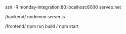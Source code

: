 
 ssh -R monday-integration:80:localhost:8000 serveo.net

/backend/
nodemon server.js

/frontend/
npm run build / npm start
